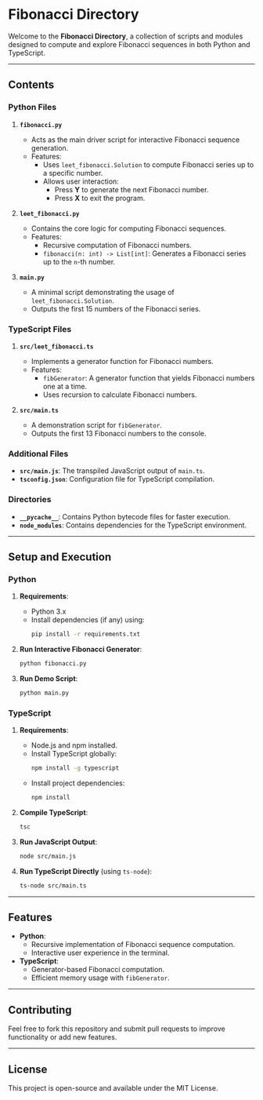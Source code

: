 # Fibonacci Directory

Welcome to the **Fibonacci Directory**, a collection of scripts and modules designed to compute and explore Fibonacci sequences in both Python and TypeScript.

---

## **Contents**

### **Python Files**
1. **`fibonacci.py`**
   - Acts as the main driver script for interactive Fibonacci sequence generation.
   - Features:
     - Uses `leet_fibonacci.Solution` to compute Fibonacci series up to a specific number.
     - Allows user interaction:
       - Press **Y** to generate the next Fibonacci number.
       - Press **X** to exit the program.

2. **`leet_fibonacci.py`**
   - Contains the core logic for computing Fibonacci sequences.
   - Features:
     - Recursive computation of Fibonacci numbers.
     - `fibonacci(n: int) -> List[int]`: Generates a Fibonacci series up to the `n`-th number.

3. **`main.py`**
   - A minimal script demonstrating the usage of `leet_fibonacci.Solution`.
   - Outputs the first 15 numbers of the Fibonacci series.

### **TypeScript Files**
1. **`src/leet_fibonacci.ts`**
   - Implements a generator function for Fibonacci numbers.
   - Features:
     - `fibGenerator`: A generator function that yields Fibonacci numbers one at a time.
     - Uses recursion to calculate Fibonacci numbers.

2. **`src/main.ts`**
   - A demonstration script for `fibGenerator`.
   - Outputs the first 13 Fibonacci numbers to the console.

### **Additional Files**
- **`src/main.js`**: The transpiled JavaScript output of `main.ts`.
- **`tsconfig.json`**: Configuration file for TypeScript compilation.

### **Directories**
- **`__pycache__`**: Contains Python bytecode files for faster execution.
- **`node_modules`**: Contains dependencies for the TypeScript environment.

---

## **Setup and Execution**

### **Python**
1. **Requirements**:
   - Python 3.x
   - Install dependencies (if any) using:
     ```bash
     pip install -r requirements.txt
     ```

2. **Run Interactive Fibonacci Generator**:
   ```bash
   python fibonacci.py
   ```

3. **Run Demo Script**:
   ```bash
   python main.py
   ```

### **TypeScript**
1. **Requirements**:
   - Node.js and npm installed.
   - Install TypeScript globally:
     ```bash
     npm install -g typescript
     ```
   - Install project dependencies:
     ```bash
     npm install
     ```

2. **Compile TypeScript**:
   ```bash
   tsc
   ```

3. **Run JavaScript Output**:
   ```bash
   node src/main.js
   ```

4. **Run TypeScript Directly** (using `ts-node`):
   ```bash
   ts-node src/main.ts
   ```

---

## **Features**
- **Python**:
  - Recursive implementation of Fibonacci sequence computation.
  - Interactive user experience in the terminal.
- **TypeScript**:
  - Generator-based Fibonacci computation.
  - Efficient memory usage with `fibGenerator`.

---

## **Contributing**
Feel free to fork this repository and submit pull requests to improve functionality or add new features.

---

## **License**
This project is open-source and available under the MIT License.
